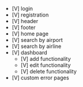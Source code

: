 - [V] login
- [V] registration
- [V] header
- [V] footer
- [V] home page
- [V] search by airport
- [V] search by airline
- [V] dashboard
    - [V] add functionality
    - [V] edit functionality
    - [V] delete functionality
- [V] custom error pages
